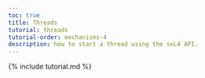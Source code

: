 ```yaml
---
toc: true
title: Threads
tutorial: threads
tutorial-order: mechanisms-4
description: how to start a thread using the seL4 API.
---
```

{% include tutorial.md %}
